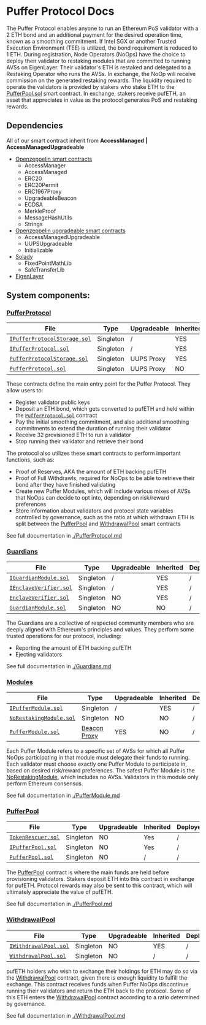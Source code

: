# Puffer Protocol Docs

The Puffer Protocol enables anyone to run an Ethereum PoS validator with a 2 ETH bond and an additional payment for the desired operation time, known as a smoothing commitment. If Intel SGX or another Trusted Execution Environment (TEE) is utilized, the bond requirement is reduced to 1 ETH. During registration, Node Operators (NoOps) have the choice to deploy their validator to restaking modules that are committed to running AVSs on EigenLayer. Their validator's ETH is restaked and delegated to a Restaking Operator who runs the AVSs. In exchange, the NoOp will receive commission on the generated restaking rewards. The liquidity required to operate the validators is provided by stakers who stake ETH to the [PufferPool.sol](../src/PufferPool.sol) smart contract. In exchange, stakers receive pufETH, an asset that appreciates in value as the protocol generates PoS and restaking rewards.

## Dependencies

All of our smart contract inherit from **AccessManaged | AccessManagedUpgradeable**

- [Openzeppelin smart contracts](https://github.com/OpenZeppelin/openzeppelin-contracts)
    - AccessManager
    - AccessManaged
    - ERC20
    - ERC20Permit
    - ERC1967Proxy
    - UpgradeableBeacon
    - ECDSA
    - MerkleProof
    - MessageHashUtils
    - Strings
- [Openzeppelin upgradeable smart contracts](https://github.com/OpenZeppelin/openzeppelin-contracts-upgradeable)
    - AccessManagedUpgradeable
    - UUPSUpgradeable
    - Initializable
- [Solady](https://github.com/Vectorized/solady)
    - FixedPointMathLib
    - SafeTransferLib
- [EigenLayer](https://github.com/Layr-Labs/eigenlayer-contracts)


## System components:

### [PufferProtocol](./PufferProtocol.md)

| File | Type | Upgradeable | Inherited | Deployed |
| -------- | -------- | -------- | -------- | -------- |
| [`IPufferProtocolStorage.sol`](../src/interface/IPufferProtocolStorage.sol) | Singleton | / | YES | / |
| [`IPufferProtocol.sol`](../src/interface/IPufferProtocol.sol) | Singleton | / | YES | / |
| [`PufferProtocolStorage.sol`](../src/PufferProtocolStorage.sol) | Singleton | UUPS Proxy | YES | / |
| [`PufferProtocol.sol`](../src/PufferProtocol.sol) | Singleton | UUPS Proxy | NO | / |

These contracts define the main entry point for the Puffer Protocol. They allow users to:

* Register validator public keys
* Deposit an ETH bond, which gets converted to pufETH and held within the [`PufferProtocol.sol`](../src/PufferProtocol.sol) contract 
* Pay the initial smoothing commitment, and also additional smoothing commitments to extend the duration of running their validator
* Receive 32 provisioned ETH to run a validator
* Stop running their validator and retrieve their bond

The protocol also utilizes these smart contracts to perform important functions, such as:

* Proof of Reserves, AKA the amount of ETH backing pufETH
* Proof of Full Withdrawls, required for NoOps to be able to retrieve their bond after they have finished validating
* Create new Puffer Modules, which will include various mixes of AVSs that NoOps can decide to opt into, depending on risk/reward preferences
* Store information about validators and protocol state variables controlled by governance, such as the ratio at which withdrawn ETH is split between the [PufferPool](../src/PufferPool.sol) and [WithdrawalPool](../src/WithdrawalPool.sol) smart contracts

See full documentation in [./PufferProtocol.md](./PufferProtocol.md)

### [Guardians](./Guardians.md)

| File | Type | Upgradeable | Inherited | Deployed |
| -------- | -------- | -------- | -------- | -------- |
| [`IGuardianModule.sol`](../src/interface/IGuardianModule.sol) | Singleton | / | YES | / |
| [`IEnclaveVerifier.sol`](../src/interface/IEnclaveVerifier.sol) | Singleton | / | YES |/ |
| [`EnclaveVerifier.sol`](../src/EnclaveVerifier.sol) | Singleton | NO | YES | / |
| [`GuardianModule.sol`](../src/GuardianModule.sol) | Singleton | NO | NO | / |

The Guardians are a collective of respected community members who are deeply aligned with Ethereum's principles and values. They perform some trusted operations for our protocol, including:

* Reporting the amount of ETH backing pufETH
* Ejecting validators

See full documentation in [./Guardians.md](./Guardians.md)

### [Modules](./Modules.md)

| File | Type | Upgradeable | Inherited | Deployed |
| -------- | -------- | -------- | -------- | -------- |
| [`IPufferModule.sol`](../src/interface/IPufferModule.sol) | Singleton | / | YES | / |
| [`NoRestakingModule.sol`](../src/NoRestakingModule.sol) | Singleton | NO | NO | / |
| [`PufferModule.sol`](../src/PufferModule.sol) | [Beacon Proxy](https://docs.openzeppelin.com/contracts/5.x/api/proxy#BeaconProxy) | YES | NO | / |

Each Puffer Module refers to a specific set of AVSs for which all Puffer NoOps participating in that module must delegate their funds to running. Each validator must choose exactly one Puffer Module to participate in, based on desired risk/reward preferences. The safest Puffer Module is the [NoRestakingModule](../src/NoRestakingModule.sol), which includes no AVSs. Validators in this module only perform Ethereum consensus.

See full documentation in [./PufferModule.md](./PufferModule.md)

### [PufferPool](./PufferPool.md)

| File | Type | Upgradeable | Inherited | Deployed |
| -------- | -------- | -------- | -------- |  -------- |
| [`TokenRescuer.sol`](../src/TokenRescuer.sol) | Singleton | NO | Yes | / |
| [`IPufferPool.sol`](../src/interface/IPufferPool.sol) | Singleton | NO | Yes | / |
| [`PufferPool.sol`](../src/PufferPool.sol) | Singleton | NO | / | / |

The [PufferPool](../src/PufferPool.sol) contract is where the main funds are held before provisioning validators. Stakers deposit ETH into this contract in exchange for pufETH. Protocol rewards may also be sent to this contract, which will ultimately appreciate the value of pufETH.

See full documentation in [./PufferPool.md](./PufferPool.md)

### [WithdrawalPool](./WithdrawalPool.md)

| File | Type | Upgradeable | Inherited | Deployed |
| -------- | -------- | -------- | -------- |  -------- |
| [`IWithdrawalPool.sol`](../src/interface/IWithdrawalPool.sol) | Singleton | NO | YES | / |
| [`WithdrawalPool.sol`](../src/WithdrawalPool.sol) | Singleton | NO | / | / |

pufETH holders who wish to exchange their holdings for ETH may do so via the [WithdrawalPool](../src/WithdrawalPool.sol) contract, given there is enough liquidity to fulfill the exchange. This contract receives funds when Puffer NoOps discontinue running their validators and return the ETH back to the protocol. Some of this ETH enters the [WithdrawalPool](../src/WithdrawalPool.sol) contract according to a ratio determined by governance. 

See full documentation in [./WithdrawalPool.md](./WithdrawalPool.md)
